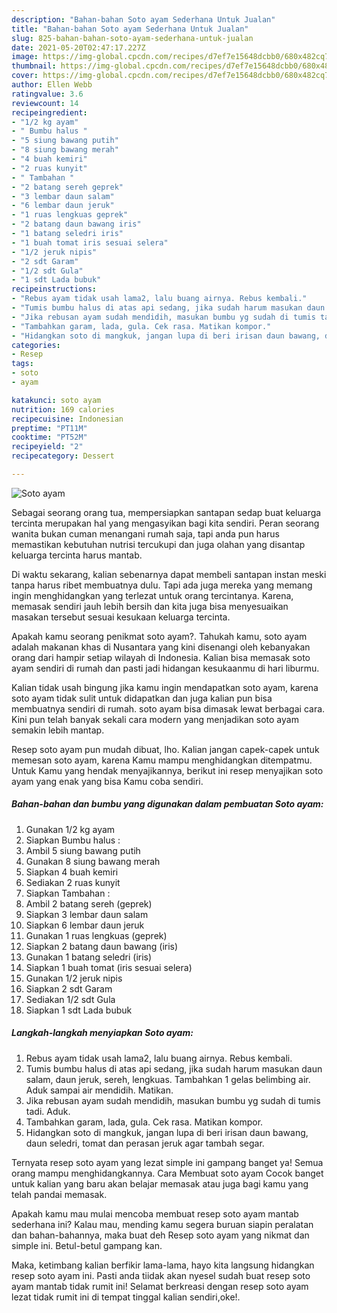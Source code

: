 ```yaml
---
description: "Bahan-bahan Soto ayam Sederhana Untuk Jualan"
title: "Bahan-bahan Soto ayam Sederhana Untuk Jualan"
slug: 825-bahan-bahan-soto-ayam-sederhana-untuk-jualan
date: 2021-05-20T02:47:17.227Z
image: https://img-global.cpcdn.com/recipes/d7ef7e15648dcbb0/680x482cq70/soto-ayam-foto-resep-utama.jpg
thumbnail: https://img-global.cpcdn.com/recipes/d7ef7e15648dcbb0/680x482cq70/soto-ayam-foto-resep-utama.jpg
cover: https://img-global.cpcdn.com/recipes/d7ef7e15648dcbb0/680x482cq70/soto-ayam-foto-resep-utama.jpg
author: Ellen Webb
ratingvalue: 3.6
reviewcount: 14
recipeingredient:
- "1/2 kg ayam"
- " Bumbu halus "
- "5 siung bawang putih"
- "8 siung bawang merah"
- "4 buah kemiri"
- "2 ruas kunyit"
- " Tambahan "
- "2 batang sereh geprek"
- "3 lembar daun salam"
- "6 lembar daun jeruk"
- "1 ruas lengkuas geprek"
- "2 batang daun bawang iris"
- "1 batang seledri iris"
- "1 buah tomat iris sesuai selera"
- "1/2 jeruk nipis"
- "2 sdt Garam"
- "1/2 sdt Gula"
- "1 sdt Lada bubuk"
recipeinstructions:
- "Rebus ayam tidak usah lama2, lalu buang airnya. Rebus kembali."
- "Tumis bumbu halus di atas api sedang, jika sudah harum masukan daun salam, daun jeruk, sereh, lengkuas. Tambahkan 1 gelas belimbing air. Aduk sampai air mendidih. Matikan."
- "Jika rebusan ayam sudah mendidih, masukan bumbu yg sudah di tumis tadi. Aduk."
- "Tambahkan garam, lada, gula. Cek rasa. Matikan kompor."
- "Hidangkan soto di mangkuk, jangan lupa di beri irisan daun bawang, daun seledri, tomat dan perasan jeruk agar tambah segar."
categories:
- Resep
tags:
- soto
- ayam

katakunci: soto ayam 
nutrition: 169 calories
recipecuisine: Indonesian
preptime: "PT11M"
cooktime: "PT52M"
recipeyield: "2"
recipecategory: Dessert

---
```



![Soto ayam](https://img-global.cpcdn.com/recipes/d7ef7e15648dcbb0/680x482cq70/soto-ayam-foto-resep-utama.jpg)

Sebagai seorang orang tua, mempersiapkan santapan sedap buat keluarga tercinta merupakan hal yang mengasyikan bagi kita sendiri. Peran seorang  wanita bukan cuman menangani rumah saja, tapi anda pun harus memastikan kebutuhan nutrisi tercukupi dan juga olahan yang disantap keluarga tercinta harus mantab.

Di waktu  sekarang, kalian sebenarnya dapat membeli santapan instan meski tanpa harus ribet membuatnya dulu. Tapi ada juga mereka yang memang ingin menghidangkan yang terlezat untuk orang tercintanya. Karena, memasak sendiri jauh lebih bersih dan kita juga bisa menyesuaikan masakan tersebut sesuai kesukaan keluarga tercinta. 



Apakah kamu seorang penikmat soto ayam?. Tahukah kamu, soto ayam adalah makanan khas di Nusantara yang kini disenangi oleh kebanyakan orang dari hampir setiap wilayah di Indonesia. Kalian bisa memasak soto ayam sendiri di rumah dan pasti jadi hidangan kesukaanmu di hari liburmu.

Kalian tidak usah bingung jika kamu ingin mendapatkan soto ayam, karena soto ayam tidak sulit untuk didapatkan dan juga kalian pun bisa membuatnya sendiri di rumah. soto ayam bisa dimasak lewat berbagai cara. Kini pun telah banyak sekali cara modern yang menjadikan soto ayam semakin lebih mantap.

Resep soto ayam pun mudah dibuat, lho. Kalian jangan capek-capek untuk memesan soto ayam, karena Kamu mampu menghidangkan ditempatmu. Untuk Kamu yang hendak menyajikannya, berikut ini resep menyajikan soto ayam yang enak yang bisa Kamu coba sendiri.

<!--inarticleads1-->

##### Bahan-bahan dan bumbu yang digunakan dalam pembuatan Soto ayam:

1. Gunakan 1/2 kg ayam
1. Siapkan  Bumbu halus :
1. Ambil 5 siung bawang putih
1. Gunakan 8 siung bawang merah
1. Siapkan 4 buah kemiri
1. Sediakan 2 ruas kunyit
1. Siapkan  Tambahan :
1. Ambil 2 batang sereh (geprek)
1. Siapkan 3 lembar daun salam
1. Siapkan 6 lembar daun jeruk
1. Gunakan 1 ruas lengkuas (geprek)
1. Siapkan 2 batang daun bawang (iris)
1. Gunakan 1 batang seledri (iris)
1. Siapkan 1 buah tomat (iris sesuai selera)
1. Gunakan 1/2 jeruk nipis
1. Siapkan 2 sdt Garam
1. Sediakan 1/2 sdt Gula
1. Siapkan 1 sdt Lada bubuk




<!--inarticleads2-->

##### Langkah-langkah menyiapkan Soto ayam:

1. Rebus ayam tidak usah lama2, lalu buang airnya. Rebus kembali.
1. Tumis bumbu halus di atas api sedang, jika sudah harum masukan daun salam, daun jeruk, sereh, lengkuas. Tambahkan 1 gelas belimbing air. Aduk sampai air mendidih. Matikan.
1. Jika rebusan ayam sudah mendidih, masukan bumbu yg sudah di tumis tadi. Aduk.
1. Tambahkan garam, lada, gula. Cek rasa. Matikan kompor.
1. Hidangkan soto di mangkuk, jangan lupa di beri irisan daun bawang, daun seledri, tomat dan perasan jeruk agar tambah segar.




Ternyata resep soto ayam yang lezat simple ini gampang banget ya! Semua orang mampu menghidangkannya. Cara Membuat soto ayam Cocok banget untuk kalian yang baru akan belajar memasak atau juga bagi kamu yang telah pandai memasak.

Apakah kamu mau mulai mencoba membuat resep soto ayam mantab sederhana ini? Kalau mau, mending kamu segera buruan siapin peralatan dan bahan-bahannya, maka buat deh Resep soto ayam yang nikmat dan simple ini. Betul-betul gampang kan. 

Maka, ketimbang kalian berfikir lama-lama, hayo kita langsung hidangkan resep soto ayam ini. Pasti anda tiidak akan nyesel sudah buat resep soto ayam mantab tidak rumit ini! Selamat berkreasi dengan resep soto ayam lezat tidak rumit ini di tempat tinggal kalian sendiri,oke!.

